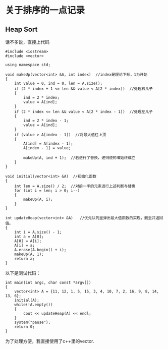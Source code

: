# 关于排序的一点记录
## Heap Sort
话不多说，直接上代码

    #include <iostream>
    #include <vector>

    using namespace std;

    void makeUp(vector<int> &A, int index)  //index是理论下标，1为开始
    {
        int value = 0, ind = 0, len = A.size();  
        if (2 * index + 1 <= len && value < A[2 * index])  //处理右儿子
        {
            ind = 2 * index;
            value = A[ind];
        }
        if (2 * index <= len && value < A[2 * index - 1])  //处理左儿子
        {
            ind = 2 * index - 1;
            value = A[ind];
        }
        if (value > A[index - 1])  //将最大值往上顶
        {
            A[ind] = A[index - 1];
            A[index - 1] = value;

            makeUp(A, ind + 1);  //若进行了替换，递归使的堆始终成立
        }
    }

    void initial(vector<int> &A)  //初始化函数
    {
        int len = A.size() / 2;  //对前一半的元素进行上述判断与替换
        for (int i = len; i > 0; i--)
        {
            makeUp(A, i);
        }
    }

    int updateHeap(vector<int> &A)   //优先队列里弹出最大值函数的实现，删去并返回值。
    {
        int i = A.size() - 1;
        int a = A[0];
        A[0] = A[i];
        A[i] = a;
        A.erase(A.begin() + i);
        makeUp(A, 1);
        return a;
    }

以下是测试代码：

    int main(int argc, char const *argv[])
    {
        vector<int> A = {11, 12, 1, 5, 15, 3, 4, 10, 7, 2, 16, 9, 8, 14, 13, 6};
        initial(A);
        while(!A.empty())
        {
            cout << updateHeap(A) << endl;
        }
        system("pause");
        return 0;
    }

为了处理方便，我直接使用了c++里的vector.
